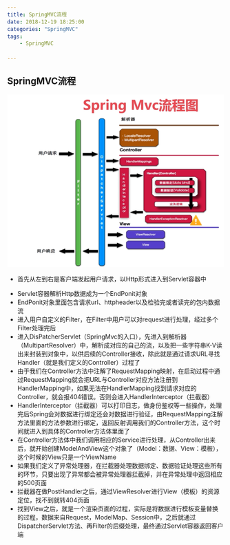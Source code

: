 ```yaml
---
title: SpringMVC流程
date: 2018-12-19 18:25:00
categories: "SpringMVC"
tags:
	- SpringMVC

---
```

## SpringMVC流程
![流程图](springmvc-process/springmvc-process.png)
- 首先从左到右是客户端发起用户请求，以Http形式进入到Servlet容器中
<!-- more -->
- Servlet容器解析Http数据成为一个EndPonit对象
- EndPonit对象里面包含请求url、httpheader以及检验完或者读完的包内数据流
- 进入用户自定义的Filter，在Filter中用户可以对request进行处理，经过多个Filter处理完后
- 进入DisPatcherServlet（SpringMvc的入口），先进入到解析器（MultipartResolver）中，解析成对应的自己的流，以及把一些字符串K-V读出来封装到对象中，以供后续的Controller接收，除此就是通过请求URL寻找Handler（就是我们定义的Controller）过程了
- 由于我们在Controller方法中注解了RequestMapping映射，在启动过程中通过RequestMapping就会把URL与Controller对应方法注册到HandlerMapping中，如果无法在HandlerMapping找到请求对应的Controller，就会报404错误。否则会进入HandlerInterceptor（拦截器）
- HandlerInterceptor（拦截器）可以打印日志，做身份鉴权等一些操作，处理完后Spring会对数据进行绑定还会对数据进行验证，由RequestMapping注解方法里面的方法参数进行绑定，返回反射调用我们的Controller方法，这个时间就进入到具体的Controller方法体里面了
- 在Controller方法体中我们调用相应的Service进行处理，从Controller出来后，就开始创建ModelAndView这个对象了（Model：数据、View：模板），这个时候的View只是一个ViewName
- 如果我们定义了异常处理器，在拦截器处理数据绑定、数据验证处理这些所有的环节，只要出现了异常都会被异常处理器拦截掉，并在异常处理中返回相应的500页面
- 拦截器在做PostHandler之后，通过ViewResolver进行View（模板）的资源定位，找不到就转404页面
- 找到View之后，就是一个渲染页面的过程，实际是将数据进行模板变量替换的过程，数据来自Request，ModelMap、Session中，之后就通过DispatcherServlet方法、再Filter的后缀处理，最终通过Servlet容器返回客户端
